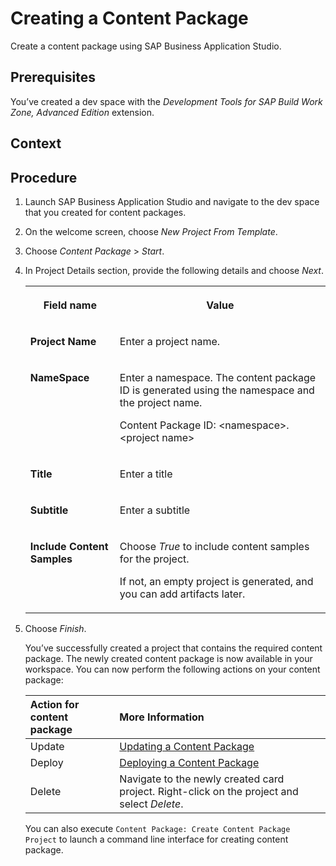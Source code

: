 <!-- loio9027b863c1b44c159ccb0584c0634827 -->

# Creating a Content Package

Create a content package using SAP Business Application Studio.



<a name="loio9027b863c1b44c159ccb0584c0634827__prereq_asx_vwy_wkb"/>

## Prerequisites

You’ve created a dev space with the *Development Tools for SAP Build Work Zone, Advanced Edition* extension.



<a name="loio9027b863c1b44c159ccb0584c0634827__context_j4c_lly_ykb"/>

## Context



<a name="loio9027b863c1b44c159ccb0584c0634827__steps_k4c_lly_ykb"/>

## Procedure

1.  Launch SAP Business Application Studio and navigate to the dev space that you created for content packages.

2.  On the welcome screen, choose *New Project From Template*.

3.  Choose *Content Package* \> *Start*.

4.  In Project Details section, provide the following details and choose *Next*.


    <table>
    <tr>
    <th valign="top">

    Field name


    
    </th>
    <th valign="top">

    Value


    
    </th>
    </tr>
    <tr>
    <td valign="top">

    **Project Name**


    
    </td>
    <td valign="top">

    Enter a project name.


    
    </td>
    </tr>
    <tr>
    <td valign="top">

    **NameSpace**


    
    </td>
    <td valign="top">

    Enter a namespace. The content package ID is generated using the namespace and the project name.

    Content Package ID: <namespace\>.<project name\>


    
    </td>
    </tr>
    <tr>
    <td valign="top">

    **Title**


    
    </td>
    <td valign="top">

    Enter a title


    
    </td>
    </tr>
    <tr>
    <td valign="top">

    **Subtitle**


    
    </td>
    <td valign="top">

    Enter a subtitle


    
    </td>
    </tr>
    <tr>
    <td valign="top">

    **Include Content Samples**


    
    </td>
    <td valign="top">

    Choose *True* to include content samples for the project.

    If not, an empty project is generated, and you can add artifacts later.


    
    </td>
    </tr>
    </table>
    
5.  Choose *Finish*.

    You’ve successfully created a project that contains the required content package. The newly created content package is now available in your workspace. You can now perform the following actions on your content package:
    
    | Action for content package |   More Information |
    |:---|:---|
    | Update | [Updating a Content Package](updating-a-content-package-de85e4f.md) |
    | Deploy | [Deploying a Content Package](deploying-a-content-package-5556cbf.md) |
    | Delete | Navigate to the newly created card project. Right-click on the project and select *Delete*. |

    You can also execute `Content Package: Create Content Package Project` to launch a command line interface for creating content package.


